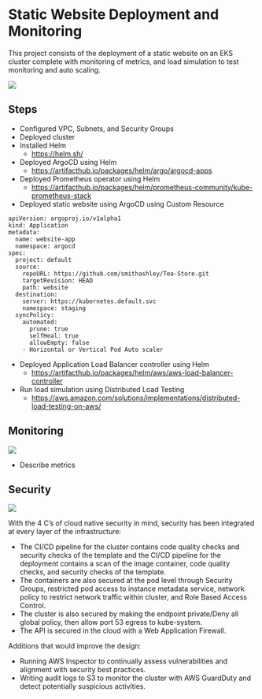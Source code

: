 # Static Website Deployment and Monitoring 
This project consists of the deployment of a static website on an EKS cluster complete with monitoring of metrics, and load simulation to test monitoring and auto scaling. 

![](https://github.com/smithashley/Tea-Store/blob/main/embedded_images/website.PNG)

## Steps
- Configured VPC, Subnets, and Security Groups 
- Deployed cluster
- Installed Helm
    - https://helm.sh/ 
- Deployed ArgoCD using Helm
    - https://artifacthub.io/packages/helm/argo/argocd-apps 
- Deployed Prometheus operator using Helm
    -  https://artifacthub.io/packages/helm/prometheus-community/kube-prometheus-stack
- Deployed static website using ArgoCD using Custom Resource
  
```
apiVersion: argoproj.io/v1alpha1
kind: Application
metadata:
  name: website-app
  namespace: argocd
spec:
  project: default
  source:
    repoURL: https://github.com/smithashley/Tea-Store.git
    targetRevision: HEAD
    path: website
  destination:
    server: https://kubernetes.default.svc
    namespace: staging
  syncPolicy:
    automated:
      prune: true
      selfHeal: true
      allowEmpty: false     
    - Horizontal or Vertical Pod Auto scaler
```
    
- Deployed Application Load Balancer controller using Helm
    - https://artifacthub.io/packages/helm/aws/aws-load-balancer-controller 
- Run load simulation using Distributed Load Testing
    - https://aws.amazon.com/solutions/implementations/distributed-load-testing-on-aws/

## Monitoring
![](https://github.com/smithashley/Retail-Store-UI-Deployment/blob/main/embedded_images/grafana.png)

- Describe metrics

## Security
![](https://github.com/smithashley/Retail-Store-UI-Deployment/blob/main/embedded_images/security.png)

With the 4 C’s of cloud native security in mind, security has been integrated at every layer of the infrastructure:
- The CI/CD pipeline for the cluster contains code quality checks and security checks of the template and the CI/CD pipeline for the deployment contains a scan of the image container, code quality checks, and security checks of the template.
- The containers are also secured at the pod level through Security Groups, restricted pod access to instance metadata service, network policy to restrict network traffic within cluster, and Role Based Access Control. 
- The cluster is also secured by making the endpoint private/Deny all global policy, then allow port 53 egress to kube-system. 
- The API is secured in the cloud with a Web Application Firewall.

Additions that would improve the design:
- Running AWS Inspector to continually assess vulnerabilities and alignment with security best practices.
- Writing audit logs to S3 to monitor the cluster with AWS GuardDuty and detect potentially suspicious activities.
